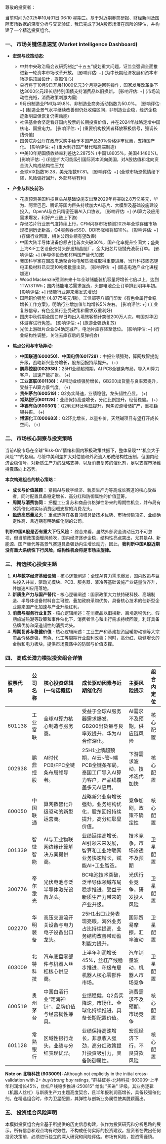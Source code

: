 尊敬的投资者：

当前时间为2025年10月01日 06:10 星期三。基于对近期券商研报、财经新闻及国际市场数据的深度分析与交叉验证，我已完成了对A股市场潜在风险的评估，并构建了一个精选投资组合。

### **一、 市场关键信息速览 (Market Intelligence Dashboard)**

*   **宏观与政策动态:**
    *   中共中央政治局会议研究制定“十五五”规划重大问题，证监会强调全面推进新一轮资本市场改革开放。 [影响评估: +] (为中长期经济发展和资本市场提供顶层设计，提振信心)
    *   央行将于10月9日开展11000亿元3个月期逆回购操作，国家发展改革委下达3000亿元超长期特别国债支持消费品以旧换新。 [影响评估: +] (市场流动性充裕，消费政策刺激内需)
    *   9月份制造业PMI为49.8%，非制造业商务活动指数为50.0%。 [影响评估: ~] (制造业景气水平继续改善但仍处收缩区间，非制造业企稳，经济企稳迹象明显但恢复仍需动能)
    *   社保基金会坚定看好国内股票的长期投资价值，并在2024年战略定增中国核电、国投电力。 [影响评估: +] (重要机构投资者释放积极信号，强调长线价值)
    *   国务院办公厅在政府采购中给予本国产品20%价格评审优惠，支持国产化。 [影响评估: +] (重大利好国产替代和高端制造)
    *   中美10年期国债收益率利差达2.2875% (中国1.8605%，美国4.1480%)。 [影响评估: -] (利差扩大可能吸引国际资本流向美国，对A股估值和北向资金流入构成结构性压力)
    *   全球VIX指数16.28，美元指数97.81。 [影响评估: +] (全球市场恐慌情绪下降，风险偏好回升，外部环境有利)

*   **产业与科技前沿:**
    *   花旗预测美国科技巨头AI基础设施支出至2029年将突破2.8万亿美元，华为、阿里巴巴、腾讯等国内巨头持续加大AI芯片、大模型及基础设施建设投入。OpenAI与立讯精密签署AI入口协议。 [影响评估: +] (AI算力及应用需求爆发，利好产业链上下游)
    *   存储芯片行业景气度持续上行，CFM闪存市场预测2025年全球存储市场规模创历史新高，Q4服务器eSSD、DDR5涨幅将超10%。 [影响评估: +] (存储行业回暖，相关公司业绩有望改善)
    *   中国大陆半导体设备份额占比首次突破30%，国产化率提升空间大；盛美上海KrF工艺设备交付头部逻辑晶圆厂，金太阳芯片级抛光液获订单。 [影响评估: +] (半导体设备和材料国产替代加速)
    *   我国科学家在固态电池聚合物电解质领域取得重要进展，当升科技固态锂电正极材料已实现10吨级批量出货。 [影响评估: +] (固态电池产业化进程加速)
    *   Wood Mackenzie预测未来十年全球储能装机容量将增长七倍以上，达到1TW/3TWh；国内储能电芯需求强劲，头部电池企业订单排到明年年初。 [影响评估: +] (储能行业迎来爆发式增长)
    *   国际铜价强势 (4.8775美元/磅)，工信部等八部门印发《有色金属行业稳增长工作方案》，明确行业增加值年均增长5%左右。 [影响评估: +] (工业复苏信号，有色金属行业受政策和需求双重利好)
    *   国庆中秋假期全国口岸日均出入境旅客预计突破200万人次，韩国对华团体游客试行免签。 [影响评估: +] (旅游业强劲复苏)
    *   光伏上游硅片企业Q4确定减产，电池片库存降至低位。 [影响评估: ~] (行业结构性调整，关注去库存后的反弹机会)

*   **焦点公司与市场异动:**
    *   **中国联通(600050)**、**中国电信(601728)**：中报业绩强劲，算网数智提能升级，战略新兴业务增长，股东回报持续提升。 (+)
    *   **鹏鼎控股(002938)**：25H1业绩超预期，AI PCB全链条布局，导入AI算力客户，加速产能扩张。 (+)
    *   **工业富联(601138)**：AI带动业绩强势增长，GB200出货量与良率双提升，受益于AI算力景气度。 (+)
    *   **贵州茅台(600519)**：Q2务实降速，业绩稳健，龙头韧性凸显。 (+)
    *   **常熟银行(601128)**：业绩保持高速增长，分红比例提升，经营稳健。 (+)
    *   **华锡有色(600301)**：Q2利润环比明显提升，聚焦资源增储扩产，重视锑锡共振。 (+)
    *   **博源化工(000683)**：Q2环比增长，以量补价，天然碱项目有望打开成长空间。 (+)

### **二、 市场核心洞察与投资策略**

当前A股市场在全球“Risk-On”情绪和国内积极政策共振下，整体呈现**“机会大于风险”**的格局。尽管中美利差扩大对估值和外资流入形成结构性压制，但国内经济企稳信号、对新质生产力的战略支持、以及消费复苏的催化剂，足以支撑市场维持震荡向上态势。

**本次构建组合的核心策略：**
*   **成长与价值兼顾：** 紧抓AI与数字经济、新质生产力等高成长赛道的核心受益者，同时配置具备稳定增长、高分红和防御属性的价值蓝筹。
*   **周期与消费协同：** 把握工业复苏和商品价格弹性带来的周期性机会，并布局有政策催化和实际消费回暖支撑的消费龙头。
*   **甄选高质量龙头：** 重点选择在各自领域具备技术优势、市场份额领先、业绩确定性高、且近期有明确催化剂的公司。

**判断中国A股是否有重大下行风险：**
综合来看，虽然外部资金流动压力不可忽视，但当前政策面暖风频吹，国内经济逐步企稳，结构性亮点突出，尤其是AI、新能源、国产替代等高景气赛道具备强劲内生增长动力。因此，**我判断中国A股近期没有重大系统性下行风险，结构性机会将是市场主旋律。**

### **三、 精选核心投资主题**

1.  **AI与数字经济基础设施** - 核心逻辑阐述：全球AI算力需求爆发，国内政策与巨头投入并举，驱动光模块、PCB、服务器、液冷等基础设施产业链量价齐升，并加速AI应用落地。
2.  **新质生产力与国产替代** - 核心逻辑阐述：国家政策大力扶持硬科技、高端制造、半导体设备材料自主可控，叠加政府采购优势，具备核心技术的创新型企业迎来国产化加速与产业升级红利。
3.  **消费与服务行业复苏** - 核心逻辑阐述：在消费品以旧换新、离境退税优化、假期旅游热潮等政策和事件催化下，消费者信心和出行需求持续回暖，利好具备品牌优势和渠道韧性的消费龙头。
4.  **周期复苏与稳健价值** - 核心逻辑阐述：工业生产和基建投资回暖带动铜等大宗商品价格走强，有色、化工等周期行业盈利改善；同时，高分红、稳健增长的金融和电力板块，提供市场震荡中的防御与价值支撑。

### **四、 高成长潜力模拟投资组合详情**

| 股票代码 | 公司名称 | 核心投资逻辑 (一句话概括)     | 成长驱动因素与近期催化剂                                   | 主要风险提示           | 组合内定位 |
| :------- | :------- | :------------------------------ | :----------------------------------------------------------- | :--------------------- | :--------- |
| 601138   | 工业富联 | 全球AI算力核心制造与服务商。  | 受益于全球AI服务器需求爆发，GB200出货量与良率双提升，华为AI合作深化。 | AI需求不及预期，供应链风险 | 核心配置 |
| 002938   | 鹏鼎控股 | AI时代PCB/FPC全链条布局领导者。 | 25H1业绩超预期，AI云~管~端PCB全链条布局，泰国工厂导入AI算力客户，产品线覆盖多元AI应用。 | 下游需求波动，技术迭代加快 | 核心配置 |
| 600050   | 中国联通 | 算网数智化升级驱动的新型运营商。 | 战略新兴业务增长强劲，业务结构优化，股东回报持续提升，高分红彰显价值。 | 竞争加剧，政策不确定性 | 核心配置 |
| 001339   | 智微智能 | AI与工业物联网边缘计算解决方案提供商。 | 业绩延续高增长，AI引领未来发展，智算和工业物联网业务快速增长，赋能AI+工业智造。 | 技术竞争，市场渗透不及预期 | 卫星配置 |
| 300776   | 帝尔激光 | 光伏电池与泛半导体激光设备龙头。 | BC电池技术突破，泛半导体领域布局稳步推进，受益于新质生产力带来的产业升级。 | 光伏行业竞争，研发投入风险 | 卫星配置 |
| 002270   | 华明装备 | 高压交直流开关设备与电力电子设备出口龙头。 | 25H1出口业务表现亮眼，海外业务占比持续提高，业务结构改善带动盈利能力提升。 | 国际贸易摩擦，汇率波动 | 卫星配置 |
| 603009   | 北特科技 | 汽车底盘零部件与机器人丝杠核心供应商。 | 上半年利润增长45%，丝杠产线稳步推进，积极布局机器人核心零部件市场。 | 汽车销量波动，机器人市场竞争 | 卫星配置 |
| 600519   | 贵州茅台 | 中国白酒行业“定海神针”，品牌价值与经营韧性兼具。 | 业绩稳健，Q2务实降速，市场化、全球化持续推进，具备长期配置价值。 | 消费需求不及预期，市场竞争 | 核心配置 |
| 601128   | 常熟银行 | 区域性银行龙头，业绩与分红表现优异。 | 业绩保持高速增长，非息收入强劲，高分红政策提升投资吸引力，具备防御属性。 | 宏观经济下行，不良贷款风险 | 核心配置 |

**Note on 北特科技 (603009):** Although not explicitly in the initial cross-validation with 2+ *buy/strong buy* ratings, "群益证券-北特科技-603009-上半年利润增长45%，丝杠产线稳步推进-250815" 给出 "买进" 评级。其业务逻辑（机器人丝杠）与新质生产力主题高度契合，且半年报利润高增长，具备较强催化剂。在精选组合时，作为卫星配置，其弹性与创新业务属性使其脱颖而出。

### **五、 投资组合风险声明**

本模拟投资组合完全基于所提供的历史信息构建，仅作为投资研究和分析思路的展示。所有信息和观点均有时效性，不构成任何实际的投资建议。投资者在做出任何投资决策前，必须进行独立的深入研究和风险评估。市场有风险，投资需谨慎。
